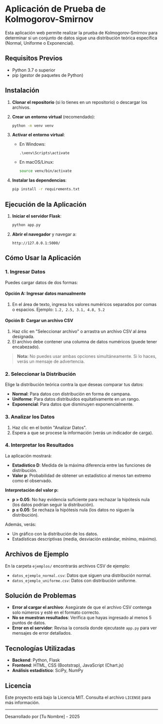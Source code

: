 # Aplicación de Prueba de Kolmogorov-Smirnov

Esta aplicación web permite realizar la prueba de Kolmogorov-Smirnov para determinar si un conjunto de datos sigue una distribución teórica específica (Normal, Uniforme o Exponencial).

## Requisitos Previos

- Python 3.7 o superior
- pip (gestor de paquetes de Python)

## Instalación

1. **Clonar el repositorio** (si lo tienes en un repositorio) o descargar los archivos.

2. **Crear un entorno virtual** (recomendado):
   ```bash
   python -m venv venv
   ```

3. **Activar el entorno virtual**:
   - En Windows:
     ```
     .\venv\Scripts\activate
     ```
   - En macOS/Linux:
     ```bash
     source venv/bin/activate
     ```

4. **Instalar las dependencias**:
   ```bash
   pip install -r requirements.txt
   ```

## Ejecución de la Aplicación

1. **Iniciar el servidor Flask**:
   ```bash
   python app.py
   ```

2. **Abrir el navegador** y navegar a:
   ```
   http://127.0.0.1:5000/
   ```

## Cómo Usar la Aplicación

### 1. Ingresar Datos

Puedes cargar datos de dos formas:

#### Opción A: Ingresar datos manualmente
1. En el área de texto, ingresa los valores numéricos separados por comas o espacios.
   Ejemplo: `1.2, 2.5, 3.1, 4.8, 5.2`

#### Opción B: Cargar un archivo CSV
1. Haz clic en "Seleccionar archivo" o arrastra un archivo CSV al área designada.
2. El archivo debe contener una columna de datos numéricos (puede tener encabezado).

> **Nota:** No puedes usar ambas opciones simultáneamente. Si lo haces, verás un mensaje de advertencia.

### 2. Seleccionar la Distribución

Elige la distribución teórica contra la que deseas comparar tus datos:
- **Normal**: Para datos con distribución en forma de campana.
- **Uniforme**: Para datos distribuidos equitativamente en un rango.
- **Exponencial**: Para datos que disminuyen exponencialmente.

### 3. Analizar los Datos

1. Haz clic en el botón "Analizar Datos".
2. Espera a que se procese la información (verás un indicador de carga).

### 4. Interpretar los Resultados

La aplicación mostrará:

- **Estadístico D**: Medida de la máxima diferencia entre las funciones de distribución.
- **Valor p**: Probabilidad de obtener un estadístico al menos tan extremo como el observado.

**Interpretación del valor p:**
- **p > 0.05**: No hay evidencia suficiente para rechazar la hipótesis nula (los datos podrían seguir la distribución).
- **p ≤ 0.05**: Se rechaza la hipótesis nula (los datos no siguen la distribución).

Además, verás:
- Un gráfico con la distribución de los datos.
- Estadísticas descriptivas (media, desviación estándar, mínimo, máximo).

## Archivos de Ejemplo

En la carpeta `ejemplos/` encontrarás archivos CSV de ejemplo:
- `datos_ejemplo_normal.csv`: Datos que siguen una distribución normal.
- `datos_ejemplo_uniforme.csv`: Datos con distribución uniforme.

## Solución de Problemas

- **Error al cargar el archivo**: Asegúrate de que el archivo CSV contenga solo números y esté en el formato correcto.
- **No se muestran resultados**: Verifica que hayas ingresado al menos 5 puntos de datos.
- **Error en el servidor**: Revisa la consola donde ejecutaste `app.py` para ver mensajes de error detallados.

## Tecnologías Utilizadas

- **Backend**: Python, Flask
- **Frontend**: HTML, CSS (Bootstrap), JavaScript (Chart.js)
- **Análisis estadístico**: SciPy, NumPy

## Licencia

Este proyecto está bajo la Licencia MIT. Consulta el archivo `LICENSE` para más información.

---

Desarrollado por [Tu Nombre] - 2025
